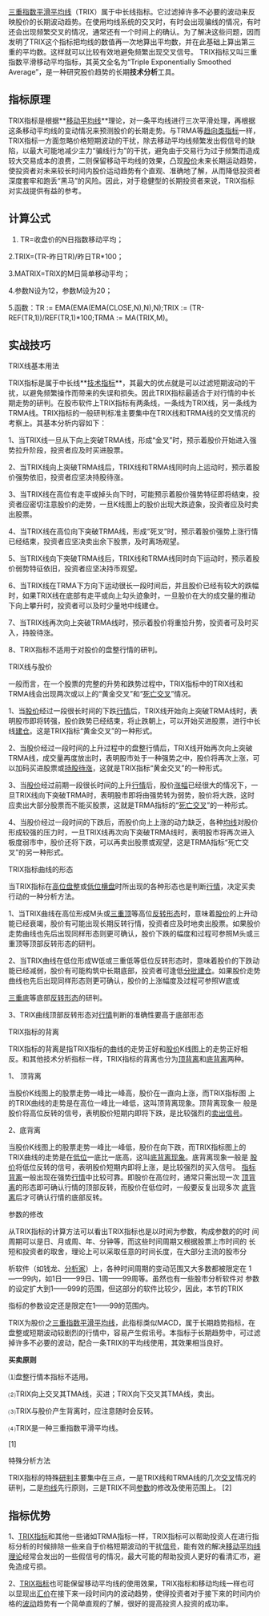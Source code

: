 [三重指数平滑平均线](https://baike.baidu.com/item/%E4%B8%89%E9%87%8D%E6%8C%87%E6%95%B0%E5%B9%B3%E6%BB%91%E5%B9%B3%E5%9D%87%E7%BA%BF/15749345?fromModule=lemma_inlink)（TRIX）属于中长线指标。它过滤掉许多不必要的波动来反映股价的长期波动趋势。在使用均线系统的交叉时，有时会出现骗线的情况，有时还会出现频繁交叉的情况，通常还有一个时间上的确认。为了解决这些问题，因而发明了TRIX这个指标把均线的数值再一次地算出平均数，并在此基础上算出第三重的平均数。这样就可以比较有效地避免频繁出现交叉信号。 TRIX指标又叫三重指数平滑移动平均指标，其英文全名为“Triple Exponentially Smoothed Average”，是一种研究股价趋势的长期**技术分析**工具。

## 指标原理



TRIX指标是根据**[移动平均线](https://baike.baidu.com/item/%E7%A7%BB%E5%8A%A8%E5%B9%B3%E5%9D%87%E7%BA%BF?fromModule=lemma_inlink)**理论，对一条平均线进行三次平滑处理，再根据这条移动平均线的变动情况来预测股价的长期走势。与TRMA等[趋向类指标](https://baike.baidu.com/item/%E8%B6%8B%E5%90%91%E7%B1%BB%E6%8C%87%E6%A0%87/5376630?fromModule=lemma_inlink)一样，TRIX指标一方面忽略价格短期波动的干扰，除去移动平均线频繁发出假信号的缺陷，以最大可能地减少主力“骗线行为”的干扰，避免由于交易行为过于频繁而造成较大交易成本的浪费，二则保留移动平均线的效果，凸现[股价](https://baike.baidu.com/item/%E8%82%A1%E4%BB%B7/9079155?fromModule=lemma_inlink)未来长期运动趋势，使投资者对未来较长时间内股价运动趋势有个直观、准确地了解，从而降低投资者深度套牢和跑丢“黑马”的风险。因此，对于稳健型的长期投资者来说，TRIX指标对实战提供有益的参考。

## 计算公式



1. TR=收盘价的N日指数移动平均；

2.TRIX=(TR-昨日TR)/昨日TR*100；

3.MATRIX=TRIX的M日简单移动平均；

4.参数N设为12，参数M设为20；

5.函数：TR := EMA(EMA(EMA(CLOSE,N),N),N);TRIX := (TR-REF(TR,1))/REF(TR,1)*100;TRMA := MA(TRIX,M)。

## 实战技巧



TRIX线基本用法

TRIX指标是属于中长线**[技术指标](https://baike.baidu.com/item/%E6%8A%80%E6%9C%AF%E6%8C%87%E6%A0%87?fromModule=lemma_inlink)**，其最大的优点就是可以过滤短期波动的干扰，以避免频繁操作而带来的失误和损失。因此TRIX指标最适合于对行情的中长期走势的研判。在股市软件上TRIX指标有两条线，一条线为TRIX线，另一条线为TRMA线。TRIX指标的一般研判标准主要集中在TRIX线和TRMA线的交叉情况的考察上。其基本分析内容如下：

1、当TRIX线一旦从下向上突破TRMA线，形成“金叉”时，预示着股价开始进入强势拉升阶段，投资者应及时买进股票。

2、当TRIX线向上突破TRMA线后，TRIX线和TRMA线同时向上运动时，预示着股价强势依旧，投资者应坚决持股待涨。

3、当TRIX线在高位有走平或掉头向下时，可能预示着股价强势特征即将结束，投资者应密切注意股价的走势，一旦K线图上的股价出现大跌迹象，投资者应及时卖出股票。

4、当TRIX线在高位向下突破TRMA线，形成“死叉”时，预示着股价强势上涨行情已经结束，投资者应坚决卖出余下股票，及时离场观望。

5、当TRIX线向下突破TRMA线后，TRIX线和TRMA线同时向下运动时，预示着股价弱势特征依旧，投资者应坚决持币观望。

6、当TRIX线在TRMA下方向下运动很长一段时间后，并且股价已经有较大的跌幅时，如果TRIX线在底部有走平或向上勾头迹象时，一旦股价在大的成交量的推动下向上攀升时，投资者可以及时少量地中线建仓。

7、当TRIX线再次向上突破TRMA线时，预示着股价将重拾升势，投资者可及时买入，持股待涨。

8、TRIX指标不适用于对股价的盘整行情的研判。

TRIX线与股价

一般而言，在一个股票的完整的升势和跌势过程中，TRIX指标中的TRIX线和TRMA线会出现两次或以上的“黄金交叉”和“[死亡交叉](https://baike.baidu.com/item/%E6%AD%BB%E4%BA%A1%E4%BA%A4%E5%8F%89?fromModule=lemma_inlink)”情况。

1、当[股价](https://baike.baidu.com/item/%E8%82%A1%E4%BB%B7?fromModule=lemma_inlink)经过一段很长时间的下跌[行情](https://baike.baidu.com/item/%E8%A1%8C%E6%83%85?fromModule=lemma_inlink)后，TRIX线开始向上突破TRMA线时，表明股市即将转强，股价跌势已经结束，将止跌朝上，可以开始买进股票，进行中长线[建仓](https://baike.baidu.com/item/%E5%BB%BA%E4%BB%93?fromModule=lemma_inlink)。这是TRIX指标“黄金交叉”的一种形式。

2、当股价经过一段时间的上升过程中的盘整行情后，TRIX线开始再次向上突破TRMA线，成交量再度放出时，表明股市处于一种强势之中，股价将再次上涨，可以加码买进股票或[持股待涨](https://baike.baidu.com/item/%E6%8C%81%E8%82%A1%E5%BE%85%E6%B6%A8?fromModule=lemma_inlink)，这就是TRIX指标“黄金交叉”的一种形式。

3、当[股价](https://baike.baidu.com/item/%E8%82%A1%E4%BB%B7?fromModule=lemma_inlink)经过前期一段很长时间的上升[行情](https://baike.baidu.com/item/%E8%A1%8C%E6%83%85?fromModule=lemma_inlink)后，股价[涨幅](https://baike.baidu.com/item/%E6%B6%A8%E5%B9%85?fromModule=lemma_inlink)已经很大的情况下，一旦TRIX线向下突破TRMA时，表明股市即将由强势转为弱势，股价将大跌，这时应卖出大部分股票而不能买股票，这就是TRMA指标的“[死亡交叉](https://baike.baidu.com/item/%E6%AD%BB%E4%BA%A1%E4%BA%A4%E5%8F%89?fromModule=lemma_inlink)”的一种形式。

4、当股价经过一段时间的下跌后，而股价向上上涨的动力缺乏，各种[均线](https://baike.baidu.com/item/%E5%9D%87%E7%BA%BF?fromModule=lemma_inlink)对股价形成较强的压力时，一旦TRIX线再次向下突破TRMA线时，表明股市将再次进入极度弱市中，股价还将下跌，可以再卖出股票或观望，这是TRMA指标“死亡交叉”的另一种形式。

TRIX指标曲线的形态

当TRIX指标在[高位盘整](https://baike.baidu.com/item/%E9%AB%98%E4%BD%8D%E7%9B%98%E6%95%B4?fromModule=lemma_inlink)或[低位](https://baike.baidu.com/item/%E4%BD%8E%E4%BD%8D?fromModule=lemma_inlink)[横盘](https://baike.baidu.com/item/%E6%A8%AA%E7%9B%98?fromModule=lemma_inlink)时所出现的各种形态也是判断[行情](https://baike.baidu.com/item/%E8%A1%8C%E6%83%85?fromModule=lemma_inlink)，决定买卖行动的一种分析方法。

1、当TRIX曲线在高位形成M头或[三重顶](https://baike.baidu.com/item/%E4%B8%89%E9%87%8D%E9%A1%B6?fromModule=lemma_inlink)等高位[反转形态](https://baike.baidu.com/item/%E5%8F%8D%E8%BD%AC%E5%BD%A2%E6%80%81?fromModule=lemma_inlink)时，意味着[股价](https://baike.baidu.com/item/%E8%82%A1%E4%BB%B7?fromModule=lemma_inlink)的上升动能已经衰竭，股价有可能出现长期反转行情，投资者应及时地卖出股票。如果股价走势曲线也先后出现同样形态则更可确认，股价下跌的幅度和过程可参照M头或三重顶等顶部反转形态的研判。

2、当TRIX曲线在低位形成W低或三重低等低位反转形态时，意味着股价的下跌动能已经减弱，股价有可能构筑中长期底部，投资者可逢低[分批建仓](https://baike.baidu.com/item/%E5%88%86%E6%89%B9%E5%BB%BA%E4%BB%93?fromModule=lemma_inlink)。如果股价走势曲线也先后出现同样形态则更可确认，股价的上涨幅度及过程可参照W底或

[三重底](https://baike.baidu.com/item/%E4%B8%89%E9%87%8D%E5%BA%95?fromModule=lemma_inlink)等底部[反转形态](https://baike.baidu.com/item/%E5%8F%8D%E8%BD%AC%E5%BD%A2%E6%80%81?fromModule=lemma_inlink)的研判。

3、TRIX曲线顶部反转形态对[行情](https://baike.baidu.com/item/%E8%A1%8C%E6%83%85?fromModule=lemma_inlink)判断的准确性要高于底部形态

TRIX指标的背离

TRIX指标的背离是指TRIX指标的曲线的走势正好和[股价](https://baike.baidu.com/item/%E8%82%A1%E4%BB%B7?fromModule=lemma_inlink)K线图上的走势正好相 反。和其他技术分析指标一样，TRIX指标的背离也分为[顶背离](https://baike.baidu.com/item/%E9%A1%B6%E8%83%8C%E7%A6%BB?fromModule=lemma_inlink)和[底背离](https://baike.baidu.com/item/%E5%BA%95%E8%83%8C%E7%A6%BB?fromModule=lemma_inlink)两种。

1、 顶背离

当股价K线图上的股票走势一峰比一峰高，股价在一直向上涨，而TRIX指标图 上的TRIX曲线的走势是在高位一峰比一峰低，这叫顶背离现象。顶背离现象一 般是股价将高位反转的信号，表明股价短期内即将下跌，是比较强烈的[卖出信号](https://baike.baidu.com/item/%E5%8D%96%E5%87%BA%E4%BF%A1%E5%8F%B7?fromModule=lemma_inlink)。

2、底背离

当股价K线图上的股票走势一峰比一峰低，股价在向下跌，而TRIX指标图上的 TRIX曲线的走势是在[低位](https://baike.baidu.com/item/%E4%BD%8E%E4%BD%8D?fromModule=lemma_inlink)一底比一底高，这叫[底背离现象](https://baike.baidu.com/item/%E5%BA%95%E8%83%8C%E7%A6%BB%E7%8E%B0%E8%B1%A1?fromModule=lemma_inlink)。底背离现象一般是 [股价](https://baike.baidu.com/item/%E8%82%A1%E4%BB%B7?fromModule=lemma_inlink)将低位反转的信号，表明股价短期内即将上涨，是比较强烈的买入信号。 [指标背离](https://baike.baidu.com/item/%E6%8C%87%E6%A0%87%E8%83%8C%E7%A6%BB?fromModule=lemma_inlink)一般出现在强势[行情](https://baike.baidu.com/item/%E8%A1%8C%E6%83%85?fromModule=lemma_inlink)中比较可靠。即股价在高位时，通常只需出现一次 [顶背离](https://baike.baidu.com/item/%E9%A1%B6%E8%83%8C%E7%A6%BB?fromModule=lemma_inlink)的形态即可确认行情的顶部反转，而股价在低位时，一般要反复出现多次 [底背离](https://baike.baidu.com/item/%E5%BA%95%E8%83%8C%E7%A6%BB?fromModule=lemma_inlink)后才可确认行情的底部反转。

参数的修改

从TRIX指标的计算方法可以看出TRIX指标也是以时间为参数，构成参数的的时 间周期可以是日、月或周、年、分钟等，而这些时间周期又根据股票上市时间的 长短和投资者的取舍，理论上可以采取任意的时间长度，在大部分主流的股市分

析软件（如钱龙、[分析家](https://baike.baidu.com/item/%E5%88%86%E6%9E%90%E5%AE%B6?fromModule=lemma_inlink)）上，各种时间周期的变动范围又大多数都被限定在 1——99内，如1日——99日、1周——99周等。虽然也有一些股市分析软件对 参数的设定扩大到1——999的范围，但这部分的软件比较少，因此，本节的TRIX

指标的参数设定还是限定在1——99的范围内。

TRIX为股价之[三重指数平滑平均线](https://baike.baidu.com/item/%E4%B8%89%E9%87%8D%E6%8C%87%E6%95%B0%E5%B9%B3%E6%BB%91%E5%B9%B3%E5%9D%87%E7%BA%BF/15749345?fromModule=lemma_inlink)，此指标类似MACD，属于长期趋势指标，在盘整或短期波动较剧烈的行情中，容易产生假讯号。本指标于长期趋势中，可过滤掉许多不必要的波动，配合一条TRIX的平均线使用，其效果相当良好。

**买卖原则**

⑴盘整行情本指标不适用。

⑵TRIX向上交叉其TMA线，买进；TRIX向下交叉其TMA线，卖出。

⑶TRIX与股价产生背离时，应注意随时会反转。

⑷TRIX是一种三重指数平滑平均线。

[1] 

特殊分析方法

TRIX指标的特殊[研判](https://baike.baidu.com/item/%E7%A0%94%E5%88%A4?fromModule=lemma_inlink)主要集中在三点，一是TRIX线和TRMA线的几次[交叉](https://baike.baidu.com/item/%E4%BA%A4%E5%8F%89/36234?fromModule=lemma_inlink)情况的研判，二是[均线](https://baike.baidu.com/item/%E5%9D%87%E7%BA%BF?fromModule=lemma_inlink)先行原则，三是TRIX不同[参数](https://baike.baidu.com/item/%E5%8F%82%E6%95%B0?fromModule=lemma_inlink)的修改及使用范围上。 [2] 

## 指标优势



1、[TRIX指标](https://baike.baidu.com/item/TRIX%E6%8C%87%E6%A0%87?fromModule=lemma_inlink)和其他一些诸如TRMA指标一样，TRIX指标可以帮助投资人在进行指标分析的时候排除一些来自于价格短期波动的干扰[信号](https://baike.baidu.com/item/%E4%BF%A1%E5%8F%B7/32683?fromModule=lemma_inlink)，能有效的解决[移动平均线理论](https://baike.baidu.com/item/%E7%A7%BB%E5%8A%A8%E5%B9%B3%E5%9D%87%E7%BA%BF%E7%90%86%E8%AE%BA/5770811?fromModule=lemma_inlink)经常会发出的一些假信号的情况，最大可能的帮助投资人更好的看清汇市，避免造成亏损。

2、[TRIX指标](https://baike.baidu.com/item/TRIX%E6%8C%87%E6%A0%87?fromModule=lemma_inlink)也可能保留移动平均线的使用效果，TRIX指标和移动均线一样也可以显现出[汇价](https://baike.baidu.com/item/%E6%B1%87%E4%BB%B7?fromModule=lemma_inlink)在接下来一段时间内的波动趋势，使得投资者对于接下来的时间内价格的[波动](https://baike.baidu.com/item/%E6%B3%A2%E5%8A%A8/26938?fromModule=lemma_inlink)趋势有一个简单直观的了解，很好的提高投资人投资的成功率。
